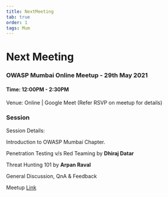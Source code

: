 ```yaml
---
title: NextMeeting
tab: true
order: 1
tags: Mum
---
```


# **Next Meeting**

### OWASP Mumbai Online Meetup - 29th May 2021
#### Time: 12:00PM - 2:30PM

Venue: Online | Google Meet (Refer RSVP on meetup for details)

### Session
Session Details:

Introduction to OWASP Mumbai Chapter.

Penetration Testing v/s Red Teaming by **Dhiraj Datar**

Threat Hunting 101 by **Arpan Raval**

General Discussion, QnA & Feedback

Meetup [Link](https://www.meetup.com/OWASP-Mumbai-Chapter/events/278303331/)



